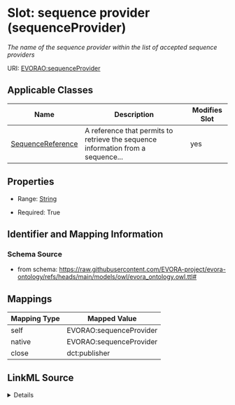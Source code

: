 

# Slot: sequence provider (sequenceProvider)


_The name of the sequence provider within the list of accepted sequence providers_





URI: [EVORAO:sequenceProvider](https://raw.githubusercontent.com/EVORA-project/evora-ontology/refs/heads/main/models/owl/evora_ontology.owl.ttl#sequenceProvider)



<!-- no inheritance hierarchy -->





## Applicable Classes

| Name | Description | Modifies Slot |
| --- | --- | --- |
| [SequenceReference](SequenceReference.md) | A reference that permits to retrieve the sequence information from a sequence... |  yes  |







## Properties

* Range: [String](String.md)

* Required: True





## Identifier and Mapping Information







### Schema Source


* from schema: https://raw.githubusercontent.com/EVORA-project/evora-ontology/refs/heads/main/models/owl/evora_ontology.owl.ttl#




## Mappings

| Mapping Type | Mapped Value |
| ---  | ---  |
| self | EVORAO:sequenceProvider |
| native | EVORAO:sequenceProvider |
| close | dct:publisher |




## LinkML Source

<details>
```yaml
name: sequenceProvider
description: The name of the sequence provider within the list of accepted sequence
  providers
title: sequence provider
from_schema: https://raw.githubusercontent.com/EVORA-project/evora-ontology/refs/heads/main/models/owl/evora_ontology.owl.ttl#
close_mappings:
- dct:publisher
rank: 1000
alias: sequenceProvider
domain_of:
- SequenceReference
range: string
required: true
multivalued: false
equals_string_in:
- ENA
- GenBank

```
</details>